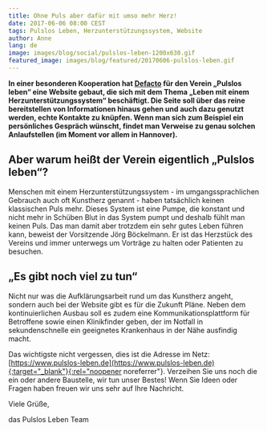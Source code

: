 ```yaml
---
title: Ohne Puls aber dafür mit umso mehr Herz!
date: 2017-06-06 08:00 CEST
tags: Pulslos Leben, Herzunterstützungssystem, Website
author: Anne
lang: de
image: images/blog/social/pulslos-leben-1200x630.gif
featured_image: images/blog/featured/20170606-pulslos-leben.gif
---
```


__In einer besonderen Kooperation hat [Defacto](/uber-uns/) für den Verein „Pulslos leben“ eine Website gebaut, die sich mit dem Thema „Leben mit einem Herzunterstützungssystem“ beschäftigt. Die Seite soll über das reine bereitstellen von Informationen hinaus gehen und auch dazu genutzt werden, echte Kontakte zu knüpfen. Wenn man sich zum Beispiel ein persönliches Gespräch wünscht, findet man Verweise zu genau solchen Anlaufstellen (im Moment vor allem in Hannover).__

## Aber warum heißt der Verein eigentlich „Pulslos leben“?

Menschen mit einem Herzunterstützungssystem - im umgangssprachlichen Gebrauch auch oft Kunstherz genannt - haben tatsächlich keinen klassischen Puls mehr. Dieses System ist eine Pumpe, die konstant und nicht mehr in Schüben Blut in das System pumpt und deshalb fühlt man keinen Puls. Das man damit aber trotzdem ein sehr gutes Leben führen kann, beweist der Vorsitzende Jörg Böckelmann. Er ist das Herzstück des Vereins und immer unterwegs um Vorträge zu halten oder Patienten zu besuchen.

## „Es gibt noch viel zu tun“

Nicht nur was die Aufklärungsarbeit rund um das Kunstherz angeht, sondern auch bei der Website gibt es für die Zukunft Pläne. Neben dem kontinuierlichen Ausbau soll es zudem eine Kommunikationsplattform für Betroffene sowie einen Klinikfinder geben, der im Notfall in sekundenschnelle ein geeignetes Krankenhaus in der Nähe ausfindig macht.

Das wichtigste nicht vergessen, dies ist die Adresse im Netz: [https://www.pulslos-leben.de](https://www.pulslos-leben.de){:target="_blank"}{:rel="noopener noreferrer"}. Verzeihen Sie uns noch die ein oder andere Baustelle, wir tun unser Bestes! Wenn Sie Ideen oder Fragen haben freuen wir uns sehr auf Ihre Nachricht.

Viele Grüße,

das Pulslos Leben Team
